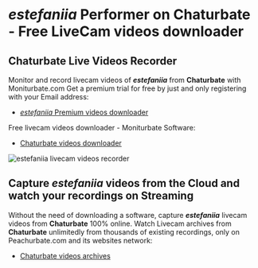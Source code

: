 # _estefaniia_ Performer on Chaturbate - Free LiveCam videos downloader

## Chaturbate Live Videos Recorder

Monitor and record livecam videos of **_estefaniia_** from **Chaturbate** with Moniturbate.com
Get a premium trial for free by just and only registering with your Email address:
* [_estefaniia_ Premium videos downloader](https://moniturbate.com/request-demo-licence-key.html)

Free livecam videos downloader - Moniturbate Software:
* [Chaturbate videos downloader](https://moniturbate.com/moniturbate-download-software.html)

![_estefaniia_ livecam videos recorder](https://peachurnet.com/templates/moniturbate-software.png)


## Capture _estefaniia_ videos from the Cloud and watch your recordings on Streaming

Without the need of downloading a software, capture **_estefaniia_** livecam videos from **Chaturbate** 100% online.
Watch Livecam archives from **Chaturbate** unlimitedly from thousands of existing recordings, only on Peachurbate.com and its websites network:
* [Chaturbate videos archives](https://peachurnet.com/)